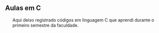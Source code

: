 <h2>Aulas em C</h2>

<ul>
  <p>Aqui deixo registrado códigos em linguagem C que aprendi durante o primeiro semestre da faculdade.
</ul>

